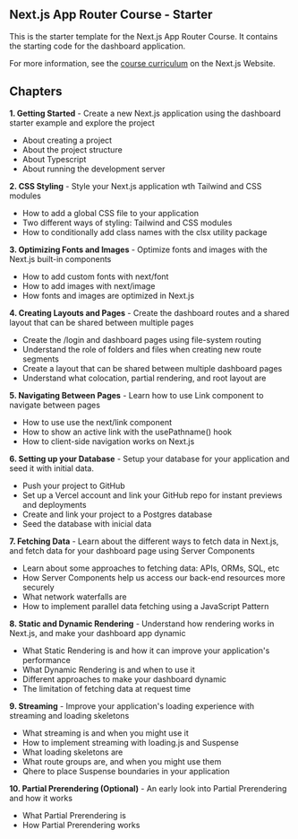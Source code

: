 ## Next.js App Router Course - Starter

This is the starter template for the Next.js App Router Course. It contains the starting code for the dashboard application.

For more information, see the [course curriculum](https://nextjs.org/learn) on the Next.js Website.

## Chapters

**1. Getting Started** - Create a new Next.js application using the dashboard starter example and explore the project

- About creating a project
- About the project structure
- About Typescript
- About running the development server

**2. CSS Styling** - Style your Next.js application wth Tailwind and CSS modules

- How to add a global CSS file to your application
- Two different ways of styling: Tailwind and CSS modules
- How to conditionally add class names with the clsx utility package

**3. Optimizing Fonts and Images** - Optimize fonts and images with the Next.js built-in components

- How to add custom fonts with next/font
- How to add images with next/image
- How fonts and images are optimized in Next.js

**4. Creating Layouts and Pages** - Create the dashboard routes and a shared layout that can be shared between multiple pages

- Create the /login and dashboard pages using file-system routing
- Understand the role of folders and files when creating new route segments
- Create a layout that can be shared between multiple dashboard pages
- Understand what colocation, partial rendering, and root layout are

**5. Navigating Between Pages** - Learn how to use Link component to navigate between pages

- How to use use the next/link component
- How to show an active link with the usePathname() hook
- How to client-side navigation works on Next.js

**6. Setting up your Database** - Setup your database for your application and seed it with initial data.

- Push your project to GitHub
- Set up a Vercel account and link your GitHub repo for instant previews and deployments
- Create and link your project to a Postgres database
- Seed the database with inicial data

**7. Fetching Data** - Learn about the different ways to fetch data in Next.js, and fetch data for your dashboard page using Server Components

- Learn about some approaches to fetching data: APIs, ORMs, SQL, etc
- How Server Components help us access our back-end resources more securely
- What network waterfalls are
- How to implement parallel data fetching using a JavaScript Pattern

**8. Static and Dynamic Rendering** - Understand how rendering works in Next.js, and make your dashboard app dynamic

- What Static Rendering is and how it can improve your application's performance
- What Dynamic Rendering is and when to use it
- Different approaches to make your dashboard dynamic
- The limitation of fetching data at request time

**9. Streaming** - Improve your application's loading experience with streaming and loading skeletons

- What streaming is and when you might use it
- How to implement streaming with loading.js and Suspense
- What loading skeletons are
- What route groups are, and when you might use them
- Qhere to place Suspense boundaries in your application

**10. Partial Prerendering (Optional)** - An early look into Partial Prerendering and how it works

- What Partial Prerendering is
- How Partial Prerendering works
